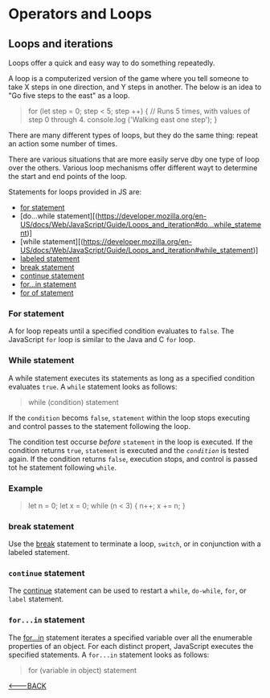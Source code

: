 # Operators and Loops

## Loops and iterations

Loops offer a quick and easy way to do something repeatedly.

A loop is a computerized version of the game where you tell someone to take X steps in one direction, and Y steps in another. The below is an idea to "Go five steps to the east" as a loop.

> for (let step = 0; step < 5; step ++) {
> // Runs 5 times, with values of step 0 through 4.
>console.log ('Walking east one step');
>}

There are many different types of loops, but they do the same thing: repeat an action some number of times.

There are various situations that are more easily serve dby one type of loop over the others. Various loop mechanisms offer different wayt to determine the start and end points of the loop.

Statements for loops provided in JS are:

* [for statement](<https://developer.mozilla.org/en-US/docs/Web/JavaScript/Guide/Loops_and_iteration#for_statement>)
* [do...while statement][(<https://developer.mozilla.org/en-US/docs/Web/JavaScript/Guide/Loops_and_iteration#do...while_statement>)]
* [while statement][(<https://developer.mozilla.org/en-US/docs/Web/JavaScript/Guide/Loops_and_iteration#while_statement>)]
* [labeled statement](<https://developer.mozilla.org/en-US/docs/Web/JavaScript/Guide/Loops_and_iteration#labeled_statement>)
* [break statement](<https://developer.mozilla.org/en-US/docs/Web/JavaScript/Guide/Loops_and_iteration#break_statement>)
* [continue statement](<https://developer.mozilla.org/en-US/docs/Web/JavaScript/Guide/Loops_and_iteration#continue_statement>)
* [for...in statement](<https://developer.mozilla.org/en-US/docs/Web/JavaScript/Guide/Loops_and_iteration#for...in_statement>)
* [for of statement](<https://developer.mozilla.org/en-US/docs/Web/JavaScript/Guide/Loops_and_iteration#for...of_statement>)

### For statement

A for loop repeats until a specified condition evaluates to `false`. The JavaScript `for` loop is similar to the Java and C `for` loop.

### While statement

A while statement executes its statements as long as a specified condition evaluates `true`. A `while` statement looks as follows:

> while (condition)
> statement

If the `condition` becoms `false`, `statement` within the loop stops executing and control passes to the statement following the loop.

The condition test occurse *before* `statement` in the loop is executed. If the condition returns `true`, `statement` is executed and the *`condition`* is tested again. If the condition returns `false`, execution stops, and control is passed tot he statement following `while`.

### Example

>let n = 0;
>let x = 0;
>while (n < 3) {
>n++;
>x += n;
>}

### break statement

Use the [break](<https://developer.mozilla.org/en-US/docs/Web/JavaScript/Reference/Statements/break>) statement to terminate a loop, `switch`, or in conjunction with a labeled statement.

### `continue` statement

The [continue](<https://developer.mozilla.org/en-US/docs/Web/JavaScript/Reference/Statements/continue>) statement can be used to restart a `while`, `do-while`, `for`, or `label` statement.

### `for...in` statement

The [for...in](<https://developer.mozilla.org/en-US/docs/Web/JavaScript/Reference/Statements/for...in>) statement iterates a specified variable over all the enumerable properties of an object. For each distinct propert, JavaScript executes the specified statements. A `for...in` statement looks as follows:

>for (variable in object)
>statement

[<---BACK](README.md)